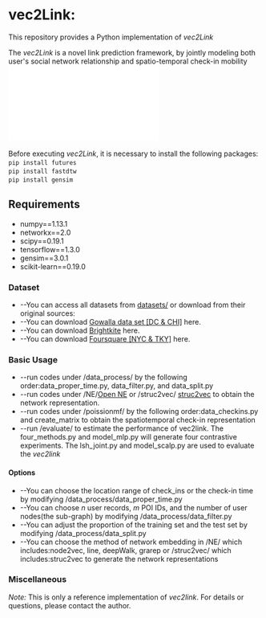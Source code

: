 # vec2Link:

This repository provides a Python implementation of *vec2Link*

The *vec2Link* is a novel link prediction framework, by jointly modeling both user's social network relationship and spatio-temporal check-in mobility
![vec2link logo](pics/vec2link.pdf)

Before executing *vec2Link*, it is necessary to install the following packages:
<br/>
``pip install futures``
<br/>
``pip install fastdtw``
<br/>
``pip install gensim``

## Requirements

-  numpy==1.13.1
-  networkx==2.0
-  scipy==0.19.1
-  tensorflow==1.3.0
-  gensim==3.0.1
-  scikit-learn==0.19.0

### Dataset
- --You can access all datasets from [datasets/](https://github.com/kpzhang/vec2link/tree/master/datasets) or download from their original sources: 
- --You can download [Gowalla data set [DC & CHI]](http://snap.stanford.edu/data/loc-gowalla.html) here.
- --You can download [Brightkite](http://snap.stanford.edu/data/loc-Brightkite.html) here.
- --You can download [Foursquare [NYC & TKY]](https://sites.google.com/site/yangdingqi/home/foursquare-dataset) here.

### Basic Usage

- --run codes under /data_process/ by the following order:data_proper_time.py, data_filter.py, and data_split.py
- --run codes under /NE/[Open NE](https://github.com/thunlp/OpenNE) or /struc2vec/ [struc2vec](https://github.com/leoribeiro/struc2vec) to obtain the network representation.
- --run codes under /poissionmf/ by the following order:data_checkins.py and create_matrix to obtain the spatiotemporal check-in representation
- --run /evaluate/ to estimate the performance of vec2link. The four_methods.py and model_mlp.py will generate four contrastive experiments. The lsh_joint.py and model_scalp.py are used to evaluate the *vec2link*

#### Options

- --You can choose the location range of check_ins or the check-in time by modifying /data_process/data_proper_time.py
- --You can choose *n* user records, *m* POI IDs, and the number of user nodes(the sub-graph) by modifying /data_process/data_filter.py
- --You can adjust the proportion of the training set and the test set by modifying /data_process/data_split.py
- --You can choose the method of network embedding in /NE/ which includes:node2vec, line, deepWalk, grarep or /struc2vec/ which includes:struc2vec to generate the network representations

### Miscellaneous

*Note:* This is only a reference implementation of *vec2link*. For details or questions, please contact the author.
